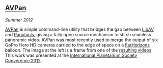 ## [AVPan][avpan]

*Summer 2012*

[AVPan][] is simple command-line utility that bridges the gap between [LibAV][] and [Panotools][], giving a fully open source mechanism to stitch seamless panoramic video. AVPan was most recently used to merge the output of six GoPro Hero HD cameras carried to the edge of space on a [FarHorizons][] balloon. The image at the left is a frame from one of the [resulting videos][video]. This work was presented at the [International Planetarium Society Converence 2012][ips2012].

[avpan]:       avpan/index.html
[libav]:       http://libav.org/
[panotools]:   http://panotools.sourceforge.net/
[farhorizons]: http://www.adlerplanetarium.org/investigate/participate/farhorizons
[video]:       http://www.youtube.com/watch?v=R3BXERbLWIk
[ips2012]:     http://www.lasm.org/planetarium/ips2012.shtml